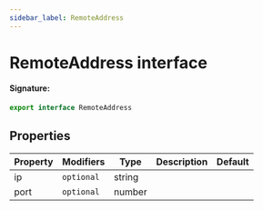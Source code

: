 ```yaml
---
sidebar_label: RemoteAddress
---
```


# RemoteAddress interface

#### Signature:

```typescript
export interface RemoteAddress
```

## Properties

| Property | Modifiers             | Type   | Description | Default |
| -------- | --------------------- | ------ | ----------- | ------- |
| ip       | <code>optional</code> | string |             |         |
| port     | <code>optional</code> | number |             |         |
